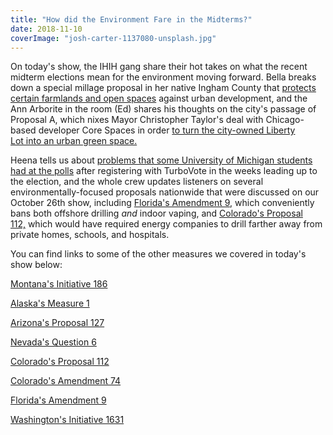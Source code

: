 ```yaml
---
title: "How did the Environment Fare in the Midterms?"
date: 2018-11-10
coverImage: "josh-carter-1137080-unsplash.jpg"
---
```


On today's show, the IHIH gang share their hot takes on what the recent midterm elections mean for the environment moving forward. Bella breaks down a special millage proposal in her native Ingham County that [protects certain farmlands and open spaces](https://www.wlns.com/news/this-morning-breakdown-of-ingham-county-proposals-before-election/1573695258) against urban development, and the Ann Arborite in the room (Ed) shares his thoughts on the city's passage of Proposal A, which nixes Mayor Christopher Taylor's deal with Chicago-based developer Core Spaces in order [to turn the city-owned Liberty Lot into an urban green space.](https://www.mlive.com/news/ann-arbor/index.ssf/2018/10/debate_over_ann_arbor_central_1.html) 

Heena tells us about [problems that some University of Michigan students had at the polls](https://www.michigandaily.com/section/government/students-face-voter-registration-problems-polls) after registering with TurboVote in the weeks leading up to the election, and the whole crew updates listeners on several environmentally-focused proposals nationwide that were discussed on our October 26th show, including [Florida's Amendment 9](https://www.pnj.com/story/news/2018/11/06/florida-amendment-9-voters-approve-ban-oil-drilling-vaping-indoors/1911490002/), which conveniently bans both offshore drilling _and_ indoor vaping, and [Colorado's Proposal 112,](https://www.kktv.com/content/news/Prop-112-Arguments-for-and-against-expanded-oil-and-gas-restrictions-494863501.html) which would have required energy companies to drill farther away from private homes, schools, and hospitals.

You can find links to some of the other measures we covered in today's show below:

[Montana's Initiative 186](https://mtstandard.com/news/government-and-politics/i--rejected-denying-effort-to-bolster-environmental-regulation-of/article_5717a523-d854-5535-9076-5d451a940bb0.html)

[Alaska's Measure 1](https://www.ktoo.org/2018/11/06/ballot-measure-1-additional-protections-for-salmon-habitats/)

[Arizona's Proposal 127](https://www.abc15.com/news/state/arizona-proposition-127-fails-keeping-renewable-energy-requirements-in-place)

[Nevada's Question 6](https://www.kolotv.com/content/news/Question-6-would-require-electric-customers-get-their-power-from-renewable-sources-497082011.html)

[Colorado's Proposal 112](https://www.kktv.com/content/news/Prop-112-Arguments-for-and-against-expanded-oil-and-gas-restrictions-494863501.html)

[Colorado's Amendment 74](https://www.denverpost.com/2018/11/06/colorado-amendment-74-results/) 

[Florida's Amendment 9](https://www.pnj.com/story/news/2018/11/06/florida-amendment-9-voters-approve-ban-oil-drilling-vaping-indoors/1911490002/) 

[Washington's Initiative 1631](https://www.theguardian.com/us-news/2018/nov/07/midterms-carbon-pollution-initiative-1631-washington-rejected)
